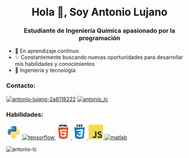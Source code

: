 <h1 align="center">Hola 👋, Soy Antonio Lujano</h1>
<h3 align="center">Estudiante de Ingeniería Química apasionado por la programación</h3>

- 🌱 En aprendizaje continuo
- ✨ Constantemente buscando nuevas oportunidades para desarrollar mis habilidades y conocimientos
- 🤖 Ingeniería y tecnología

<h3 align="left">Contacto:</h3>
<p align="left">
<a href="https://linkedin.com/in/antonio-lujano-2a6118222" target="blank"><img align="center" src="https://raw.githubusercontent.com/rahuldkjain/github-profile-readme-generator/master/src/images/icons/Social/linked-in-alt.svg" alt="antonio-lujano-2a6118222" height="30" width="40" /></a>
<a href="https://instagram.com/antonio_lc" target="blank"><img align="center" src="https://raw.githubusercontent.com/rahuldkjain/github-profile-readme-generator/master/src/images/icons/Social/instagram.svg" alt="antonio_lc" height="30" width="40" /></a>
</p>

<h3 align="left">Habilidades:</h3>
<p align="left"><a href="https://www.python.org" target="_blank" rel="noreferrer"> <img src="https://raw.githubusercontent.com/devicons/devicon/master/icons/python/python-original.svg" alt="python" width="40" height="40"/> </a> 
<a href="https://www.tensorflow.org" target="_blank" rel="noreferrer"> <img src="https://www.vectorlogo.zone/logos/tensorflow/tensorflow-icon.svg" alt="tensorflow" width="40" height="40"/> </a>
<a href="https://www.w3.org/html/" target="_blank" rel="noreferrer"> <img src="https://raw.githubusercontent.com/devicons/devicon/master/icons/html5/html5-original-wordmark.svg" alt="html5" width="40" height="40"/> </a>
<a href="https://www.w3schools.com/css/" target="_blank" rel="noreferrer"> <img src="https://raw.githubusercontent.com/devicons/devicon/master/icons/css3/css3-original-wordmark.svg" alt="css3" width="40" height="40"/> </a>
<a href="https://developer.mozilla.org/en-US/docs/Web/JavaScript" target="_blank" rel="noreferrer"> <img src="https://raw.githubusercontent.com/devicons/devicon/master/icons/javascript/javascript-original.svg" alt="javascript" width="40" height="40"/> </a> 
<a href="https://www.mathworks.com/" target="_blank" rel="noreferrer"> <img src="https://upload.wikimedia.org/wikipedia/commons/2/21/Matlab_Logo.png" alt="matlab" width="40" height="40"/> </a> 
</p>
<p><img align="center" src="https://github-readme-stats.vercel.app/api/top-langs?username=Antonio-LC&show_icons=true&locale=en&layout=compact" alt="antonio-lc" /></p>
